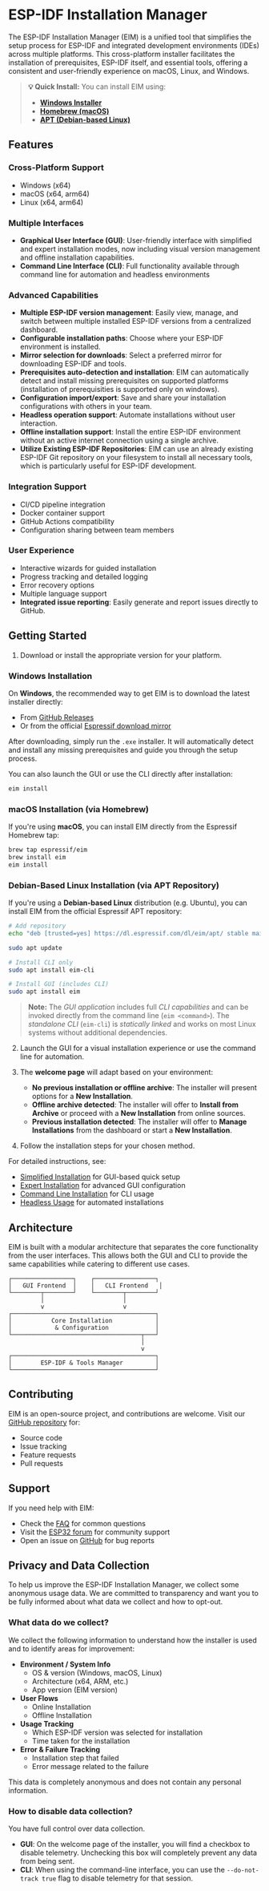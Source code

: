 # ESP-IDF Installation Manager

The ESP-IDF Installation Manager (EIM) is a unified tool that simplifies the setup process for ESP-IDF and integrated development environments (IDEs) across multiple platforms. This cross-platform installer facilitates the installation of prerequisites, ESP-IDF itself, and essential tools, offering a consistent and user-friendly experience on macOS, Linux, and Windows.

> **💡 Quick Install:**
> You can install EIM using:
> - **[Windows Installer](#windows-installation)**
> - **[Homebrew (macOS)](#macos-installation-via-homebrew)**
> - **[APT (Debian-based Linux)](#debian-based-linux-installation-via-apt-repository)**

## Features

### Cross-Platform Support
- Windows (x64)
- macOS (x64, arm64)
- Linux (x64, arm64)

### Multiple Interfaces
- **Graphical User Interface (GUI)**: User-friendly interface with simplified and expert installation modes, now including visual version management and offline installation capabilities.
- **Command Line Interface (CLI)**: Full functionality available through command line for automation and headless environments

### Advanced Capabilities

  * **Multiple ESP-IDF version management**: Easily view, manage, and switch between multiple installed ESP-IDF versions from a centralized dashboard.
  * **Configurable installation paths**: Choose where your ESP-IDF environment is installed.
  * **Mirror selection for downloads**: Select a preferred mirror for downloading ESP-IDF and tools.
  * **Prerequisites auto-detection and installation**: EIM can automatically detect and install missing prerequisites on supported platforms (installation of prerequisities is supported only on windows).
  * **Configuration import/export**: Save and share your installation configurations with others in your team.
  * **Headless operation support**: Automate installations without user interaction.
  * **Offline installation support**: Install the entire ESP-IDF environment without an active internet connection using a single archive.
  * **Utilize Existing ESP-IDF Repositories**: EIM can use an already existing ESP-IDF Git repository on your filesystem to install all necessary tools, which is particularly useful for ESP-IDF development.

### Integration Support
* CI/CD pipeline integration
* Docker container support
* GitHub Actions compatibility
* Configuration sharing between team members

### User Experience
* Interactive wizards for guided installation
* Progress tracking and detailed logging
* Error recovery options
* Multiple language support
* **Integrated issue reporting**: Easily generate and report issues directly to GitHub.

## Getting Started

1.  Download or install the appropriate version for your platform.

### Windows Installation
<a id="windows-installation"></a>

On **Windows**, the recommended way to get EIM is to download the latest installer directly:

- From [GitHub Releases](https://github.com/espressif/idf-im-ui/releases)
- Or from the official [Espressif download mirror](https://dl.espressif.com/dl/eim/)

After downloading, simply run the `.exe` installer.
It will automatically detect and install any missing prerequisites and guide you through the setup process.

You can also launch the GUI or use the CLI directly after installation:
```bash
eim install
````

### macOS Installation (via Homebrew)

<a id="macos-installation-via-homebrew"></a>

If you're using **macOS**, you can install EIM directly from the Espressif Homebrew tap:

```bash
brew tap espressif/eim
brew install eim
eim install
```

### Debian-Based Linux Installation (via APT Repository)

<a id="debian-based-linux-installation-via-apt-repository"></a>

If you're using a **Debian-based Linux** distribution (e.g. Ubuntu), you can install EIM from the official Espressif APT repository:

```bash
# Add repository
echo "deb [trusted=yes] https://dl.espressif.com/dl/eim/apt/ stable main" | sudo tee /etc/apt/sources.list.d/espressif.list

sudo apt update

# Install CLI only
sudo apt install eim-cli

# Install GUI (includes CLI)
sudo apt install eim
```

> **Note:**
> The *GUI application* includes full *CLI capabilities* and can be invoked directly from the command line (`eim <command>`).
> The *standalone CLI* (`eim-cli`) is *statically linked* and works on most Linux systems without additional dependencies.

2. Launch the GUI for a visual installation experience or use the command line for automation.
3. The **welcome page** will adapt based on your environment:

   * **No previous installation or offline archive**: The installer will present options for a **New Installation**.
   * **Offline archive detected**: The installer will offer to **Install from Archive** or proceed with a **New Installation** from online sources.
   * **Previous installation detected**: The installer will offer to **Manage Installations** from the dashboard or start a **New Installation**.
4. Follow the installation steps for your chosen method.

For detailed instructions, see:

* [Simplified Installation](./simple_installation.md) for GUI-based quick setup
* [Expert Installation](./expert_installation.md) for advanced GUI configuration
* [Command Line Installation](./cli_installation.md) for CLI usage
* [Headless Usage](./headless_usage.md) for automated installations

## Architecture

EIM is built with a modular architecture that separates the core functionality from the user interfaces. This allows both the GUI and CLI to provide the same capabilities while catering to different use cases.

```
┌─────────────────┐    ┌─────────────────┐
│   GUI Frontend  │    │   CLI Frontend   │
└────────┬────────┘    └────────┬────────┘
         │                      │
         v                      v
┌────────────────────────────────────────┐
│           Core Installation            │
│            & Configuration             │
└────────────────────────────────────┬───┘
                                     │
                                     v
┌────────────────────────────────────────┐
│        ESP-IDF & Tools Manager         │
└────────────────────────────────────────┘
```

## Contributing

EIM is an open-source project, and contributions are welcome. Visit our [GitHub repository](https://github.com/espressif/idf-im-ui) for:

* Source code
* Issue tracking
* Feature requests
* Pull requests

## Support

If you need help with EIM:

* Check the [FAQ](./faq.md) for common questions
* Visit the [ESP32 forum](https://esp32.com/) for community support
* Open an issue on [GitHub](https://github.com/espressif/idf-im-ui/issues) for bug reports

## Privacy and Data Collection

To help us improve the ESP-IDF Installation Manager, we collect some anonymous usage data. We are committed to transparency and want you to be fully informed about what data we collect and how to opt-out.

### What data do we collect?

We collect the following information to understand how the installer is used and to identify areas for improvement:

- **Environment / System Info**
  - OS & version (Windows, macOS, Linux)
  - Architecture (x64, ARM, etc.)
  - App version (EIM version)
- **User Flows**
  - Online Installation
  - Offline Installation
- **Usage Tracking**
  - Which ESP-IDF version was selected for installation
  - Time taken for the installation
- **Error & Failure Tracking**
  - Installation step that failed
  - Error message related to the failure

This data is completely anonymous and does not contain any personal information.

### How to disable data collection?

You have full control over data collection.

- **GUI**: On the welcome page of the installer, you will find a checkbox to disable telemetry. Unchecking this box will completely prevent any data from being sent.
- **CLI**: When using the command-line interface, you can use the `--do-not-track true` flag to disable telemetry for that session.
